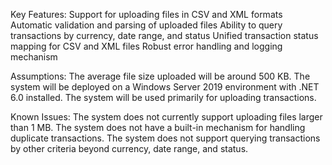 
Key Features:
Support for uploading files in CSV and XML formats
Automatic validation and parsing of uploaded files
Ability to query transactions by currency, date range, and status
Unified transaction status mapping for CSV and XML files
Robust error handling and logging mechanism


Assumptions:
The average file size uploaded will be around 500 KB.
The system will be deployed on a Windows Server 2019 environment with .NET 6.0 installed.
The system will be used primarily for uploading transactions.


Known Issues:
The system does not currently support uploading files larger than 1 MB.
The system does not have a built-in mechanism for handling duplicate transactions.
The system does not support querying transactions by other criteria beyond currency, date range, and status.
